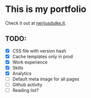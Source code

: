 # This is my portfolio

Check it out at [nerijusdulke.lt](https://nerijusdulke.lt).

## TODO:
- [X] CSS file with version hash
- [X] Cache templates only in prod
- [X] Work experience
- [X] Skills
- [X] Analytics
- [ ] Default meta image for all pages
- [ ] Github activity
- [ ] Reading list?
